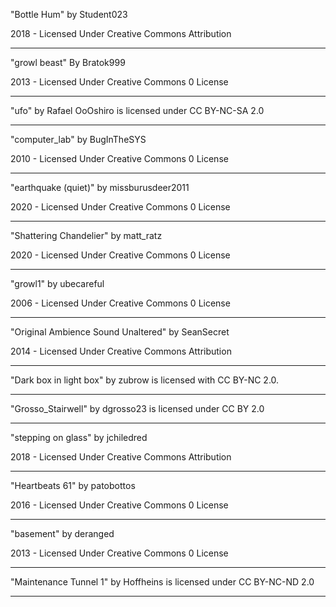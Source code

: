 "Bottle Hum" by Student023

2018 - Licensed Under 
Creative Commons 
Attribution

---

"growl beast" By Bratok999

2013 - Licensed Under 
Creative Commons 
0 License

---

"ufo" by Rafael OoOshiro is licensed under CC BY-NC-SA 2.0

---

"computer_lab" by BugInTheSYS

2010 - Licensed Under 
Creative Commons 
0 License

---

"earthquake (quiet)" by missburusdeer2011

2020 - Licensed Under 
Creative Commons 
0 License

---

"Shattering Chandelier" by matt_ratz

2020 - Licensed Under 
Creative Commons 
0 License

---

"growl1" by ubecareful

2006 - Licensed Under 
Creative Commons 
0 License

---

"Original Ambience Sound Unaltered" by SeanSecret

2014 - Licensed Under 
Creative Commons 
Attribution

---

"Dark box in light box" by zubrow  is licensed with CC BY-NC 2.0. 

---

"Grosso_Stairwell" by dgrosso23 is licensed under CC BY 2.0

---

"stepping on glass" by jchiledred

2018 - Licensed Under 
Creative Commons 
Attribution

---

"Heartbeats 61" by patobottos

2016 - Licensed Under 
Creative Commons 
0 License

---

"basement" by deranged

2013 - Licensed Under 
Creative Commons 
0 License

---

"Maintenance Tunnel 1" by Hoffheins is licensed under CC BY-NC-ND 2.0

---
